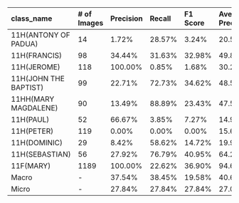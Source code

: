 | class_name            | # of Images   | Precision   | Recall   | F1 Score   | Average Precision   |
|:----------------------|:--------------|:------------|:---------|:-----------|:--------------------|
| 11H(ANTONY OF PADUA)  | 14            | 1.72%       | 28.57%   | 3.24%      | 20.58%              |
| 11H(FRANCIS)          | 98            | 34.44%      | 31.63%   | 32.98%     | 49.89%              |
| 11H(JEROME)           | 118           | 100.00%     | 0.85%    | 1.68%      | 30.24%              |
| 11H(JOHN THE BAPTIST) | 99            | 22.71%      | 72.73%   | 34.62%     | 48.54%              |
| 11HH(MARY MAGDALENE)  | 90            | 13.49%      | 88.89%   | 23.43%     | 47.53%              |
| 11H(PAUL)             | 52            | 66.67%      | 3.85%    | 7.27%      | 14.94%              |
| 11H(PETER)            | 119           | 0.00%       | 0.00%    | 0.00%      | 15.62%              |
| 11H(DOMINIC)          | 29            | 8.42%       | 58.62%   | 14.72%     | 19.94%              |
| 11H(SEBASTIAN)        | 56            | 27.92%      | 76.79%   | 40.95%     | 64.23%              |
| 11F(MARY)             | 1189          | 100.00%     | 22.62%   | 36.90%     | 94.62%              |
| Macro                 | -             | 37.54%      | 38.45%   | 19.58%     | 40.61%              |
| Micro                 | -             | 27.84%      | 27.84%   | 27.84%     | 27.09%              |